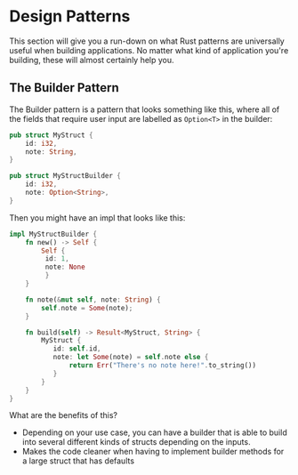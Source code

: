 # Design Patterns
This section will give you a run-down on what Rust patterns are universally useful when building applications. No matter what kind of application you're building, these will almost certainly help you.

## The Builder Pattern
The Builder pattern is a pattern that looks something like this, where all of the fields that require user input are labelled as `Option<T>` in the builder:

```rust
pub struct MyStruct {
    id: i32,
    note: String,
}

pub struct MyStructBuilder {
    id: i32,
    note: Option<String>,
}
```

Then you might have an impl that looks like this:

```rust
impl MyStructBuilder {
    fn new() -> Self {
        Self {
         id: 1,
         note: None
         }
    }

    fn note(&mut self, note: String) {
        self.note = Some(note);
    }

    fn build(self) -> Result<MyStruct, String> {
        MyStruct {
           id: self.id,
           note: let Some(note) = self.note else {
               return Err("There's no note here!".to_string())
           }
        }
    }
}

```
What are the benefits of this?
- Depending on your use case, you can have a builder that is able to build into several different kinds of structs depending on the inputs.
- Makes the code cleaner when having to implement builder methods for a large struct that has defaults
